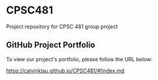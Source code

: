 # CPSC481
Project repository for CPSC 481 group project

## GitHub Project Portfolio
To view our project's portfolio, please follow the URL below:

https://calvinklau.github.io/CPSC481/#!index.md